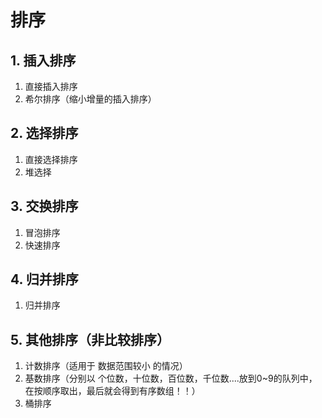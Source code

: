 # 排序

## 1. 插入排序

1. 直接插入排序
2. 希尔排序（缩小增量的插入排序）

## 2. 选择排序

1. 直接选择排序
2. 堆选择

## 3. 交换排序

1. 冒泡排序
2. 快速排序

## 4. 归并排序

1. 归并排序

## 5. 其他排序（非比较排序）

1. 计数排序（适用于 数据范围较小 的情况）
2. 基数排序（分别以 个位数，十位数，百位数，千位数....放到0~9的队列中，在按顺序取出，最后就会得到有序数组！！）
3. 桶排序



